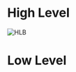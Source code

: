 # High Level
![HLB](https://user-images.githubusercontent.com/98841253/157832267-c5d9e48b-3910-4db9-8806-afbe29bf1354.JPG)

# Low Level
